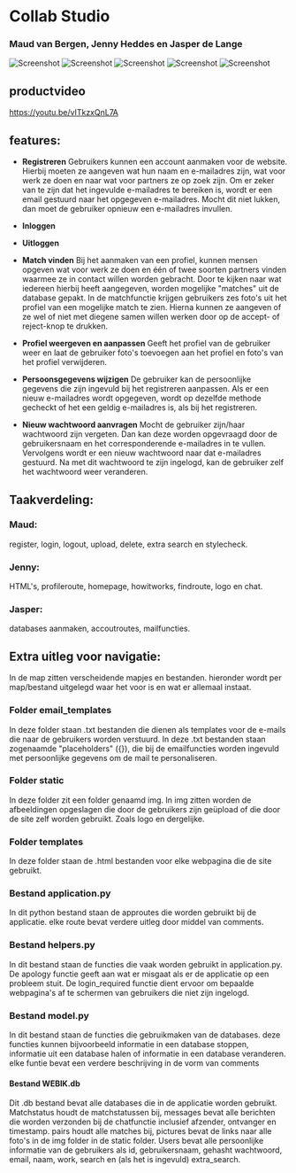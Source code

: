 # Collab Studio
### Maud van Bergen, Jenny Heddes en Jasper de Lange

![Screenshot](static/img/homepage.png)
![Screenshot](static/img/workspace.png)
![Screenshot](static/img/profile.png)
![Screenshot](static/img/find.png)
![Screenshot](static/img/chat.png)

## productvideo
https://youtu.be/vITkzxQnL7A

## features:

* **Registreren**
Gebruikers kunnen een account aanmaken voor de website. Hierbij moeten ze aangeven wat hun naam en e-mailadres zijn, wat voor werk ze doen en naar wat voor partners ze op zoek zijn. Om er zeker van te zijn dat het ingevulde e-mailadres te bereiken is, wordt er een email gestuurd naar het opgegeven e-mailadres. Mocht dit niet lukken, dan moet de gebruiker opnieuw een e-mailadres invullen.

* **Inloggen**
* **Uitloggen**

* **Match vinden**
Bij het aanmaken van een profiel, kunnen mensen opgeven wat voor werk ze doen en één of twee soorten partners vinden waarmee ze in contact willen worden gebracht. Door te kijken naar wat iedereen hierbij heeft aangegeven, worden mogelijke "matches" uit de database gepakt. In de matchfunctie krijgen gebruikers zes foto's uit het profiel van een mogelijke match te zien. Hierna kunnen ze aangeven of ze wel of niet met diegene samen willen werken door op de accept- of reject-knop te drukken.

* **Profiel weergeven en aanpassen**
Geeft het profiel van de gebruiker weer en laat de gebruiker foto's toevoegen aan het profiel en foto's van het profiel verwijderen.

* **Persoonsgegevens wijzigen**
De gebruiker kan de persoonlijke gegevens die zijn ingevuld bij het registreren aanpassen. Als er een nieuw e-mailadres wordt opgegeven, wordt op dezelfde methode gecheckt of het een geldig e-mailadres is, als bij het registreren.

* **Nieuw wachtwoord aanvragen**
Mocht de gebruiker zijn/haar wachtwoord zijn vergeten. Dan kan deze worden opgevraagd door de gebruikersnaam en het corresponderende e-mailadres in te vullen. Vervolgens wordt er een nieuw wachtwoord naar dat e-mailadres gestuurd. Na met dit wachtwoord te zijn ingelogd, kan de gebruiker zelf het wachtwoord weer veranderen.

## Taakverdeling:

### Maud:
register, login, logout, upload, delete, extra search en stylecheck.

### Jenny:
HTML's, profileroute, homepage, howitworks, findroute, logo en chat.

### Jasper:
databases aanmaken, accoutroutes, mailfuncties.

## Extra uitleg voor navigatie:

In de map zitten verscheidende mapjes en bestanden. hieronder wordt per map/bestand uitgelegd waar het voor is en wat er allemaal instaat.

### Folder email_templates
In deze folder staan .txt bestanden die dienen als templates voor de e-mails die naar de gebruikers worden verstuurd. In deze .txt bestanden staan zogenaamde "placeholders" ({}), die bij de emailfuncties worden ingevuld met persoonlijke gegevens om de mail te personaliseren.

### Folder static
In deze folder zit een folder genaamd img. In img zitten worden de afbeeldingen opgeslagen die door de gebruikers zijn geüpload of die door de site zelf worden gebruikt. Zoals logo en dergelijke.

### Folder templates
In deze folder staan de .html bestanden voor elke webpagina die de site gebruikt.

### Bestand application.py
In dit python bestand staan de approutes die worden gebruikt bij de applicatie. elke route bevat verdere uitleg door middel van comments.

### Bestand helpers.py
In dit bestand staan de functies die vaak worden gebruikt in application.py. De apology functie geeft aan wat er misgaat als er de applicatie op een probleem stuit. De login_required functie dient ervoor om bepaalde webpagina's af te schermen van gebruikers die niet zijn ingelogd.

### Bestand model.py
In dit bestand staan de functies die gebruikmaken van de databases. deze functies kunnen bijvoorbeeld informatie in een database stoppen, informatie uit een database halen of informatie in een database veranderen. elke funtie bevat een verdere beschrijving in de vorm van comments

#### Bestand WEBIK.db
Dit .db bestand bevat alle databases die in de applicatie worden gebruikt. Matchstatus houdt de matchstatussen bij, messages bevat alle berichten die worden verzonden bij de chatfunctie inclusief afzender, ontvanger en timestamp. pairs houdt alle matches bij, pictures bevat de links naar alle foto's in de img folder in de static folder. Users bevat alle persoonlijke informatie van de gebruikers als id, gebruikersnaam, gehasht wachtwoord, email, naam, work, search en (als het is ingevuld) extra_search.
